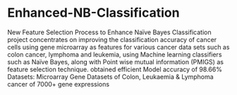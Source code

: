 # Enhanced-NB-Classification
New Feature Selection Process to Enhance Naïve Bayes Classification project concentrates on improving the classification accuracy of cancer cells using gene microarray as features for various cancer data sets such as colon cancer, lymphoma and leukemia, using Machine learning classifiers such as Naïve Bayes, along with Point wise mutual information (PMIGS) as feature selection technique. obtained efficient Model accuracy of 98.66%
Datasets: Microarray Gene Datasets of Colon, Leukaemia & Lymphoma cancer of 7000+ gene expressions
